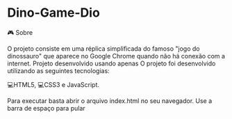 # Dino-Game-Dio

🎮️ Sobre

O projeto consiste em uma réplica simplificada do famoso "jogo do dinossauro" que aparece no Google Chrome quando não há conexão com a internet.
Projeto desenvolvido usando apenas
O projeto foi desenvolvido utilizando as seguintes tecnologias:

💻️HTML5, 💻️CSS3 e  JavaScript.

Para executar basta abrir o arquivo index.html no seu navegador.
Use a barra de espaço para pular



